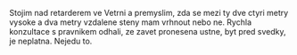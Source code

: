 <!-- dcterms:identifier = riderweblog#82 -->
<!-- dcterms:title = Papirna Vetrni -->
<!-- np9:categoryId = 2 -->
<!-- x4w:category = Lidé a jiná zvěř -->
<!-- np9:authorId = 1 -->
<!-- np9:authorEmail = michal.valasek@altairis.cz -->
<!-- dcterms:creator = Michal Altair Valášek -->
<!-- dcterms:created = 2003-08-16T10:56:02+02:00 -->
<!-- dcterms:dateAccepted = 2003-08-16T10:56:02+02:00 -->

Stojim nad retarderem ve Vetrni a premyslim, zda se mezi ty dve ctyri metry vysoke a dva metry vzdalene steny mam vrhnout nebo ne. Rychla konzultace s pravnikem odhali, ze zavet pronesena ustne, byt pred svedky, je neplatna. Nejedu to.